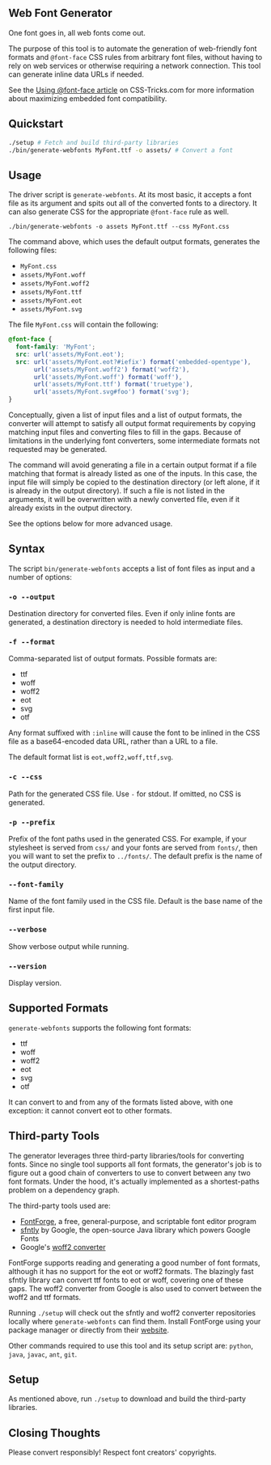 Web Font Generator
------------------

One font goes in, all web fonts come out.

The purpose of this tool is to automate the generation of web-friendly font
formats and `@font-face` CSS rules from arbitrary font files, without having to
rely on web services or otherwise requiring a network connection. This tool can
generate inline data URLs if needed.

See the
[Using @font-face article](http://css-tricks.com/snippets/css/using-font-face/)
on CSS-Tricks.com for more information about maximizing embedded font
compatibility.

Quickstart
----------

```sh
./setup # Fetch and build third-party libraries
./bin/generate-webfonts MyFont.ttf -o assets/ # Convert a font
```

Usage
-----

The driver script is `generate-webfonts`. At its most basic, it accepts a font
file as its argument and spits out all of the converted fonts to a directory.
It can also generate CSS for the appropriate `@font-face` rule as well.

    ./bin/generate-webfonts -o assets MyFont.ttf --css MyFont.css

The command above, which uses the default output formats, generates the
following files:

* `MyFont.css`
* `assets/MyFont.woff`
* `assets/MyFont.woff2`
* `assets/MyFont.ttf`
* `assets/MyFont.eot`
* `assets/MyFont.svg`

The file `MyFont.css` will contain the following:

```css
@font-face {
  font-family: 'MyFont';
  src: url('assets/MyFont.eot');
  src: url('assets/MyFont.eot?#iefix') format('embedded-opentype'),
       url('assets/MyFont.woff2') format('woff2'),
       url('assets/MyFont.woff') format('woff'),
       url('assets/MyFont.ttf') format('truetype'),
       url('assets/MyFont.svg#foo') format('svg');
}
```

Conceptually, given a list of input files and a list of output formats, the
converter will attempt to satisfy all output format requirements by copying
matching input files and converting files to fill in the gaps. Because of
limitations in the underlying font converters, some intermediate formats not
requested may be generated.

The command will avoid generating a file in a certain output format if a file
matching that format is already listed as one of the inputs. In this case, the
input file will simply be copied to the destination directory (or left alone,
if it is already in the output directory). If such a file is not listed in the
arguments, it will be overwritten with a newly converted file, even if it
already exists in the output directory.

See the options below for more advanced usage.

Syntax
------

The script `bin/generate-webfonts` accepts a list of font files as input and a
number of options:

### `-o --output`

Destination directory for converted files. Even if only inline
fonts are generated, a destination directory is needed to hold
intermediate files.

### `-f --format`

Comma-separated list of output formats. Possible formats are:

* ttf
* woff
* woff2
* eot
* svg
* otf

Any format suffixed with `:inline` will cause the font to be
inlined in the CSS file as a base64-encoded data URL, rather
than a URL to a file.

The default format list is `eot,woff2,woff,ttf,svg`.

### `-c --css`

Path for the generated CSS file. Use `-` for stdout. If omitted, no CSS is
generated.

### `-p --prefix`

Prefix of the font paths used in the generated CSS. For example, if your
stylesheet is served from `css/` and your fonts are served from `fonts/`, then
you will want to set the prefix to `../fonts/`. The default prefix is the name
of the output directory.

### `--font-family`

Name of the font family used in the CSS file. Default is the
base name of the first input file.

### `--verbose`

Show verbose output while running.

### `--version`

Display version.

Supported Formats
-----------------

`generate-webfonts` supports the following font formats:

* ttf
* woff
* woff2
* eot
* svg
* otf

It can convert to and from any of the formats listed above, with one
exception: it cannot convert eot to other formats.

Third-party Tools
-----------------

The generator leverages three third-party libraries/tools for converting fonts.
Since no single tool supports all font formats, the generator's job is to
figure out a good chain of converters to use to convert between any two font
formats. Under the hood, it's actually implemented as a shortest-paths problem
on a dependency graph.

The third-party tools used are:

* [FontForge](http://fontforge.github.io/en-US/), a free, general-purpose, and scriptable font editor program
* [sfntly](https://code.google.com/p/sfntly/) by Google, the open-source Java library which powers Google Fonts
* Google's [woff2 converter](https://github.com/google/woff2)

FontForge supports reading and generating a good number of font formats,
although it has no support for the eot or woff2 formats. The blazingly fast
sfntly library can convert ttf fonts to eot or woff, covering one of these
gaps. The woff2 converter from Google is also used to convert between the
woff2 and ttf formats.

Running `./setup` will check out the sfntly and woff2 converter repositories
locally where `generate-webfonts` can find them. Install FontForge using your
package manager or directly from their
[website](http://fontforge.github.io/en-US/).

Other commands required to use this tool and its setup script are: `python`,
`java`, `javac`, `ant`, `git`.

Setup
-----

As mentioned above, run `./setup` to download and build the third-party
libraries.

Closing Thoughts
----------------

Please convert responsibly! Respect font creators' copyrights.
